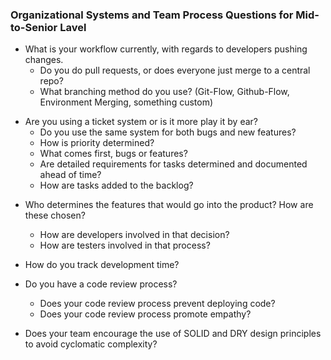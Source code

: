### Organizational Systems and Team Process Questions for Mid-to-Senior Lavel

- What is your workflow currently, with regards to developers pushing changes.
  - Do you do pull requests, or does everyone just merge to a central repo?
  - What branching method do you use? (Git-Flow, Github-Flow, Environment Merging, something custom)

* Are you using a ticket system or is it more play it by ear?
  - Do you use the same system for both bugs and new features?
  - How is priority determined?
  - What comes first, bugs or features?
  - Are detailed requirements for tasks determined and documented ahead of time?
  - How are tasks added to the backlog?

- Who determines the features that would go into the product? How are these chosen?

  - How are developers involved in that decision?
  - How are testers involved in that process?

- How do you track development time?

- Do you have a code review process?

  - Does your code review process prevent deploying code?
  - Does your code review process promote empathy?

- Does your team encourage the use of SOLID and DRY design principles to avoid cyclomatic complexity?
